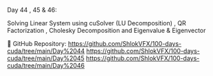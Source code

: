 Day 44 , 45 & 46:

Solving Linear System using cuSolver (LU Decomposition) , QR Factorization , Cholesky Decomposition and Eigenvalue & Eigenvector


📌 GitHub Repository: 
https://github.com/ShlokVFX/100-days-cuda/tree/main/Day%2044
https://github.com/ShlokVFX/100-days-cuda/tree/main/Day%2045
https://github.com/ShlokVFX/100-days-cuda/tree/main/Day%2046
